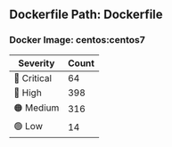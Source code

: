 ## Dockerfile Path: Dockerfile

### Docker Image: centos:centos7
| Severity | Count |
|----------|-------|
| 🛑 Critical | 64 |
| 🔴 High | 398 |
| 🟠 Medium | 316 |
| 🟢 Low | 14 |